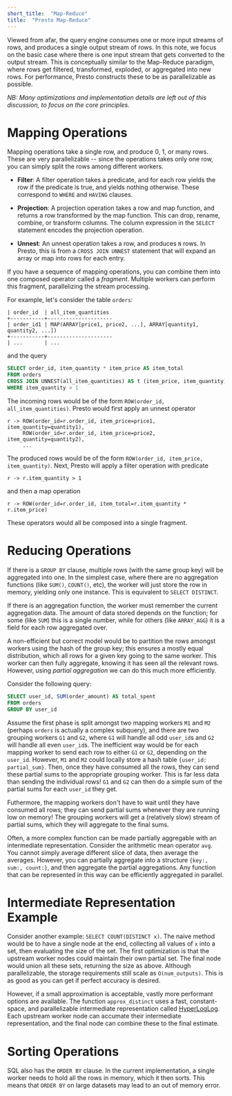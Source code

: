 ```yaml
---
short_title:  "Map-Reduce"
title:  "Presto Map-Reduce"
---
```


Viewed from afar, the query engine consumes one or more input streams of rows,
and produces a single output stream of rows.  In this note, we focus on the
basic case where there is one input stream that gets converted to the output
stream.  This is conceptually similar to the Map-Reduce paradigm, where rows get
filtered, transformed, exploded, or aggregated into new rows.  For performance,
Presto constructs these to be as parallelizable as possible.

_NB: Many optimizations and implementation details are left out of this
discussion, to focus on the core principles._

Mapping Operations
==================
Mapping operations take a single row, and produce 0, 1, or many rows. These are
very parallelizable -- since the operations takes only one row, you can simply
split the rows among different workers.

* **Filter**: A filter operation takes a predicate, and for each row yields the
  row if the predicate is true, and yields nothing otherwise. These correspond
  to `WHERE` and `HAVING` clauses.

* **Projection**: A projection operation takes a row and map function, and
  returns a row transformed by the map function.  This can drop, rename,
  combine, or transform columns.  The column expression in the `SELECT`
  statement encodes the projection operation.

* **Unnest**: An unnest operation takes a row, and produces `N` rows.  In
  Presto, this is from a `CROSS JOIN UNNEST` statement that will expand an array
  or map into rows for each entry.

If you have a sequence of mapping operations, you can combine them into one
composed operator called a _fragment_.  Multiple workers can perform this
fragment, parallelizing the stream processing.

For example, let's consider the table `orders`:

```
| order_id  | all_item_quantities
+-----------+---------------------
| order_id1 | MAP(ARRAY[price1, price2, ...], ARRAY[quantity1, quantity2, ...])
+-----------+---------------------
| ...       | ...
```

and the query

```sql
SELECT order_id, item_quantity * item_price AS item_total
FROM orders
CROSS JOIN UNNEST(all_item_quantities) AS t (item_price, item_quantity)
WHERE item_quantity > 1
```

The incoming rows would be of the form `ROW(order_id, all_item_quantities)`.
Presto would first apply an unnest operator

```
r -> ROW(order_id=r.order_id, item_price=price1, item_quantity=quantity1),
     ROW(order_id=r.order_id, item_price=price2, item_quantity=quantity2),
     ...
```

The produced rows would be of the form `ROW(order_id, item_price, item_quantity)`.
Next, Presto will apply a filter operation with predicate

```
r -> r.item_quantity > 1
```

and then a map operation

```
r -> ROW(order_id=r.order_id, item_total=r.item_quantity * r.item_price)
```

These operators would all be composed into a single fragment.

Reducing Operations
===================
If there is a `GROUP BY` clause, multiple rows (with the same group key) will be
aggregated into one.  In the simplest case, where there are no aggregation
functions (like `SUM()`, `COUNT()`, etc), the worker will just store the row in
memory, yielding only one instance.  This is equivalent to `SELECT DISTINCT`.

If there is an aggregation function, the worker must remember the current
aggregation data.  The amount of data stored depends on the function; for some
(like `SUM`) this is a single number, while for others (like `ARRAY_AGG`) it is
a field for each row aggregated over.

A non-efficient but correct model would be to partition the rows amongst workers
using the hash of the group key; this ensures a mostly equal distribution, which
all rows for a given key going to the same worker. This worker can then fully
aggregate, knowing it has seen all the relevant rows.  However, using
_partial aggregation_ we can do this much more efficiently.

Consider the following query:
```sql
SELECT user_id, SUM(order_amount) AS total_spent
FROM orders
GROUP BY user_id
```

Assume the first phase is split amongst two mapping workers `M1` and `M2`
(perhaps `orders` is actually a complex subquery), and there are two grouping
workers `G1` and `G2`, where `G1` will handle all odd `user_id`s and `G2` will
handle all even `user_id`s.  The inefficient way would be for each mapping
worker to send each row to either `G1` or `G2`, depending on the `user_id`.
However, `M1` and `M2` could locally store a hash table `{user_id:
partial_sum}`.  Then, once they have consumed all the rows, they can send these
partial sums to the appropriate grouping worker.  This is far less data than
sending the individual rows!  `G1` and `G2` can then do a simple sum of the
partial sums for each `user_id` they get.

Futhermore, the mapping workers don't have to wait until they have consumed all
rows; they can send partial sums whenever they are running low on memory! The
grouping workers will get a (relatively slow) stream of partial sums, which they
will aggregate to the final sums.

Often, a more complex function can be made partially aggregable with an
intermediate representation.  Consider the arithmetic mean operator `avg`. You
cannot simply average different slice of data, then average the averages.
However, you can partially aggregate into a structure `{key:, sum:, count:}`,
and then aggregate the partial aggregations.  Any function that can be
represented in this way can be efficiently aggregated in parallel.

Intermediate Representation Example
===================================
Consider another example: `SELECT COUNT(DISTINCT x)`.  The naive method would be
to have a single node at the end, collecting all values of `x` into a set, then
evaluating the size of the set.  The first optimization is that the upstream
worker nodes could maintain their own partial set.  The final node would union
all these sets, returning the size as above.  Although parallelizable, the
storage requirements still scale as `O(num_outputs)`.  This is as good as you
can get if perfect accuracy is desired.

However, if a small approximation is acceptable, vastly more performant options
are available.  The function `approx_distinct` uses a fast, constant-space,
and parallelizable intermediate representation called
[HyperLogLog](https://en.wikipedia.org/wiki/HyperLogLog).
Each upstream worker node can accumate their intermediate representation, and
the final node can combine these to the final estimate.

Sorting Operations
==================
SQL also has the `ORDER BY` clause.  In the current implementation, a single
worker needs to hold all the rows in memory, which it then sorts.  This means
that `ORDER BY` on large datasets may lead to an out of memory error.



[Presto Overview]: index "Presto Overview"
[Presto Map-Reduce]: presto-map-reduce "Presto Map-Reduce"
[Presto Joins]: presto-joins "Presto Joins"
[Presto Connectors]: presto-connectors "Presto Connectors"
